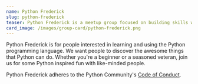 ```yaml
---
name: Python Frederick
slug: python-frederick
teaser: Python Frederick is a meetup group focused on building skills with the Python programming language. The group is the largest and most active Python group in the state of Maryland.
card_image: /images/group-card/python-frederick.png
---
```

Python Frederick is for people interested in learning and using the Python programming language. We want people to discover the awesome things that Python can do. Whether you're a beginner or a seasoned veteran, join us for some Python inspired fun with like-minded people.

Python Frederick adheres to the Python Community's [Code of Conduct](https://www.python.org/psf/codeofconduct/).
